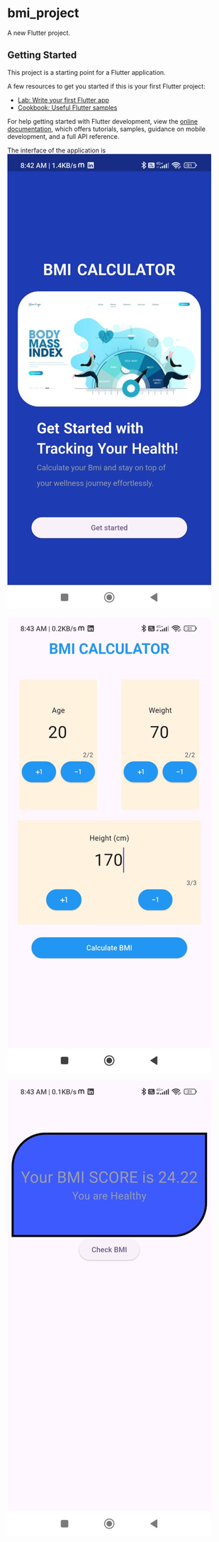 # bmi_project

A new Flutter project.

## Getting Started

This project is a starting point for a Flutter application.

A few resources to get you started if this is your first Flutter project:

- [Lab: Write your first Flutter app](https://docs.flutter.dev/get-started/codelab)
- [Cookbook: Useful Flutter samples](https://docs.flutter.dev/cookbook)

For help getting started with Flutter development, view the
[online documentation](https://docs.flutter.dev/), which offers tutorials,
samples, guidance on mobile development, and a full API reference.
 
The interface of the application is 
![Screen 1](assests/images/screen1.jpg)

![Screen 2](assests/images/screen2.jpg)

![Screen 3](assests/images/screen3.jpg)
